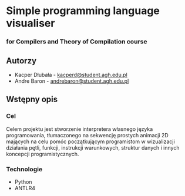# Simple programming language visualiser
### for Compilers and Theory of Compilation course

## Autorzy
- Kacper Dłubała - kacperd@student.agh.edu.pl
- Andre Baron - andrebaron@student.agh.edu.pl

## Wstępny opis
### Cel
Celem projektu jest stworzenie interpretera własnego języka programowania, tłumaczonego na sekwencję prostych animacji 2D mających na celu pomóc początkującym programistom w wizualizacji działania pętli, funkcji, instrukcji warunkowych, struktur danych i innych koncepcji programistycznych.

### Technologie
- Python
- ANTLR4
